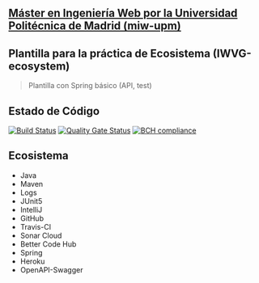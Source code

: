 ## [Máster en Ingeniería Web por la Universidad Politécnica de Madrid (miw-upm)](http://miw.etsisi.upm.es)
## Plantilla para la práctica de Ecosistema (IWVG-ecosystem)
> Plantilla con Spring básico (API, test) 

## Estado de Código
[![Build Status](https://travis-ci.org/pablo10pf/iwvg-ecosystem-pablo-perez.svg?branch=develop)](https://travis-ci.org/pablo10pf/iwvg-ecosystem-pablo-perez)
[![Quality Gate Status](https://sonarcloud.io/api/project_badges/measure?project=es.upm.miw%3Aiwvg-ecosystem-pablo-perez&metric=alert_status)](https://sonarcloud.io/dashboard?id=es.upm.miw%3Aiwvg-ecosystem-pablo-perez)
[![BCH compliance](https://bettercodehub.com/edge/badge/pablo10pf/iwvg-ecosystem-pablo-perez?branch=develop)](https://bettercodehub.com/)

## Ecosistema
* Java
* Maven
* Logs
* JUnit5
* IntelliJ
* GitHub
* Travis-CI
* Sonar Cloud
* Better Code Hub
* Spring
* Heroku
* OpenAPI-Swagger
